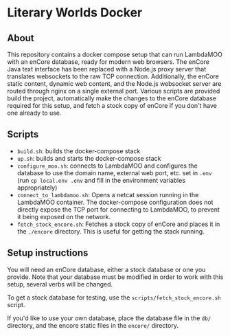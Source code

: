 # Literary Worlds Docker

## About
This repository contains a docker compose setup that can run LambdaMOO with an
enCore database, ready for modern web browsers. The enCore Java text interface
has been replaced with a Node.js proxy server that translates websockets to the
raw TCP connection. Additionally, the enCore static content, dynamic web
content, and the Node.js websocket server are routed through nginx on a single
external port. Various scripts are provided build the project, automatically
make the changes to the enCore database required for this setup, and fetch a
stock copy of enCore if you don't have one already to use.

## Scripts

- `build.sh`: builds the docker-compose stack
- `up.sh`: builds and starts the docker-compose stack
- `configure_moo.sh`: connects to LambdaMOO and configures the database to use
  the domain name, external web port, etc. set in `.env` (run `cp local.env .env`
  and fill in the environment variables appropriately)
- `connect_to_lambdamoo.sh`: Opens a netcat session running in the LambdaMOO
  container. The docker-compose configuration does not directly expose the TCP
  port for connecting to LambdaMOO, to prevent it being exposed on the network.
- `fetch_stock_encore.sh`: Fetches a stock copy of enCore and places it in the
  `./encore` directory. This is useful for getting the stack running.

## Setup instructions
You will need an enCore database, either a stock database or one you provide.
Note that your database must be modified in order to work with this setup,
several verbs will be changed.

To get a stock database for testing, use the `scripts/fetch_stock_encore.sh` script.

If you'd like to use your own database, place the database file in the `db/` directory,
and the encore static files in the `encore/` directory.

